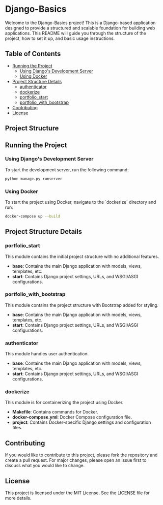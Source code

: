 # Django-Basics

Welcome to the Django-Basics project! This is a Django-based application designed to provide a structured and scalable foundation for building web applications. This README will guide you through the structure of the project, how to set it up, and basic usage instructions.

## Table of Contents
- [Running the Project](#running-the-project)
  - [Using Django's Development Server](#using-djangos-development-server)
  - [Using Docker](#using-docker)
- [Project Structure Details](#project-structure-details)
  - [authenticator](#authenticator)
  - [dockerize](#dockerize)
  - [portfolio_start](#portfolio_start)
  - [portfolio_with_bootstrap](#portfolio_with_bootstrap)
- [Contributing](#contributing)
- [License](#license)

## Project Structure

## Running the Project

### Using Django's Development Server

To start the development server, run the following command:

```bash
python manage.py runserver
```
### Using Docker

To start the project using Docker, navigate to the \`dockerize\` directory and run:

```bash
docker-compose up --build
```

## Project Structure Details

### portfolio_start
This module contains the initial project structure with no additional features.

- **base**: Contains the main Django application with models, views, templates, etc.
- **start**: Contains Django project settings, URLs, and WSGI/ASGI configurations.

### portfolio_with_bootstrap
This module contains the project structure with Bootstrap added for styling.
- **base**: Contains the main Django application with models, views, templates, etc.
- **start**: Contains Django project settings, URLs, and WSGI/ASGI configurations.

### authenticator

This module handles user authentication.

- **base**: Contains the main Django application with models, views, templates, etc.
- **start**: Contains Django project settings, URLs, and WSGI/ASGI configurations.

### dockerize

This module is for containerizing the project using Docker.

- **Makefile**: Contains commands for Docker.
- **docker-compose.yml**: Docker Compose configuration file.
- **project**: Contains Docker-specific Django settings and configuration files.

## Contributing

If you would like to contribute to this project, please fork the repository and create a pull request. For major changes, please open an issue first to discuss what you would like to change.

## License

This project is licensed under the MIT License. See the LICENSE file for more details.
